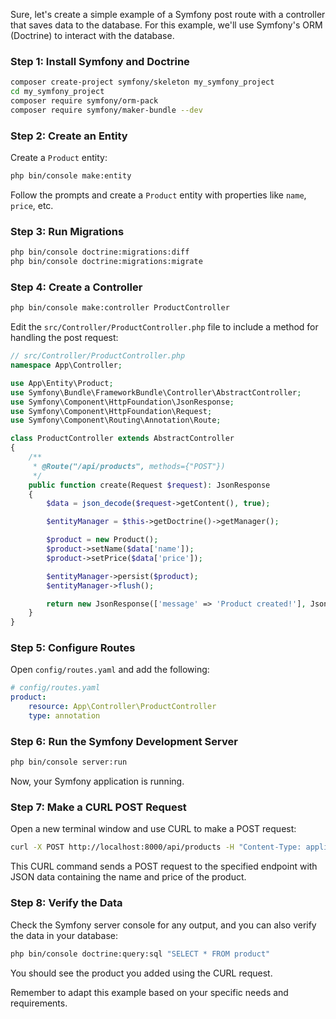 Sure, let's create a simple example of a Symfony post route with a controller that saves data to the database. For this example, we'll use Symfony's ORM (Doctrine) to interact with the database.

### Step 1: Install Symfony and Doctrine

```bash
composer create-project symfony/skeleton my_symfony_project
cd my_symfony_project
composer require symfony/orm-pack
composer require symfony/maker-bundle --dev
```

### Step 2: Create an Entity

Create a `Product` entity:

```bash
php bin/console make:entity
```

Follow the prompts and create a `Product` entity with properties like `name`, `price`, etc.

### Step 3: Run Migrations

```bash
php bin/console doctrine:migrations:diff
php bin/console doctrine:migrations:migrate
```

### Step 4: Create a Controller

```bash
php bin/console make:controller ProductController
```

Edit the `src/Controller/ProductController.php` file to include a method for handling the post request:

```php
// src/Controller/ProductController.php
namespace App\Controller;

use App\Entity\Product;
use Symfony\Bundle\FrameworkBundle\Controller\AbstractController;
use Symfony\Component\HttpFoundation\JsonResponse;
use Symfony\Component\HttpFoundation\Request;
use Symfony\Component\Routing\Annotation\Route;

class ProductController extends AbstractController
{
    /**
     * @Route("/api/products", methods={"POST"})
     */
    public function create(Request $request): JsonResponse
    {
        $data = json_decode($request->getContent(), true);

        $entityManager = $this->getDoctrine()->getManager();

        $product = new Product();
        $product->setName($data['name']);
        $product->setPrice($data['price']);

        $entityManager->persist($product);
        $entityManager->flush();

        return new JsonResponse(['message' => 'Product created!'], JsonResponse::HTTP_CREATED);
    }
}
```

### Step 5: Configure Routes

Open `config/routes.yaml` and add the following:

```yaml
# config/routes.yaml
product:
    resource: App\Controller\ProductController
    type: annotation
```

### Step 6: Run the Symfony Development Server

```bash
php bin/console server:run
```

Now, your Symfony application is running.

### Step 7: Make a CURL POST Request

Open a new terminal window and use CURL to make a POST request:

```bash
curl -X POST http://localhost:8000/api/products -H "Content-Type: application/json" -d '{"name": "Sample Product", "price": 19.99}'
```

This CURL command sends a POST request to the specified endpoint with JSON data containing the name and price of the product.

### Step 8: Verify the Data

Check the Symfony server console for any output, and you can also verify the data in your database:

```bash
php bin/console doctrine:query:sql "SELECT * FROM product"
```

You should see the product you added using the CURL request.

Remember to adapt this example based on your specific needs and requirements.